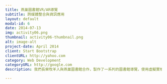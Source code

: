 ```yaml
---
title: 燕巢圖書館VR/AR導覽
subtitle: 跨媒體整合與資訊應用
layout: default
modal-id: 6
date: 2014-07-13
img: activity06.png
thumbnail: activity06-thumbnail.png
alt: image-alt
project-date: April 2014
client: Start Bootstrap
clientURL: http://yahoo.com
category: Web Development
categoryURL: http://google.com
description: 我們長榮牧羊人與燕巢圖書館合作，製作了一系列的圖書館導覽，使用虛擬實境（VR）或擴增實境（AR）之技術呈現，不再只是讓民眾閱讀深硬的文字條文，而是透過身歷其境的解說更了解相關規定的內涵與使用方式。此外 360° 圖書館導覽將圖書館各樓層的場景以3D的方式呈現。改變多數人以平面照片搭配文字的介紹方式，使用者彷彿身在館中，而不單單只是某個固定視角的觀看方式。

---
```

